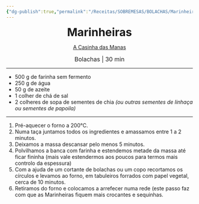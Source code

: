 ```yaml
---
{"dg-publish":true,"permalink":"/Receitas/SOBREMESAS/BOLACHAS/Marinheiras/","title":"Marinheiras","tags":["💚ok"]}
---
```


<div style="text-align: center;"> <span style="font-size: 30px;"><b>Marinheiras</b></span> </div>

<span class="center"> <center> [A Casinha das Manas](https://www.instagram.com/acasinhadasmanas/) </center></span>

<div style="text-align: center;"> <span style="font-size: 16px;">  Bolachas | 30 min </span> </div>

---
- 500 g de farinha sem fermento
- 250 g de água  
- 50 g de azeite  
- 1 colher de chá de sal  
- 2 colheres de sopa de sementes de chia *(ou outras sementes de linhaça ou sementes de papoila)*  

---
1. Pré-aquecer o forno a 200°C.
2. Numa taça juntamos todos os ingredientes e amassamos entre 1 a 2 minutos.  
3. Deixamos a massa descansar pelo menos 5 minutos.  
4. Polvilhamos a banca com farinha e estendemos metade da massa até ficar fininha (mais vale estendermos aos poucos para termos mais controlo da espessura)  
5. Com a ajuda de um cortante de bolachas ou um copo recortamos os círculos e levamos ao forno, em tabuleiros forrados com papel vegetal, cerca de 10 minutos.
6. Retiramos do forno e colocamos a arrefecer numa rede (este passo faz com que as Marinheiras fiquem mais crocantes e sequinhas.